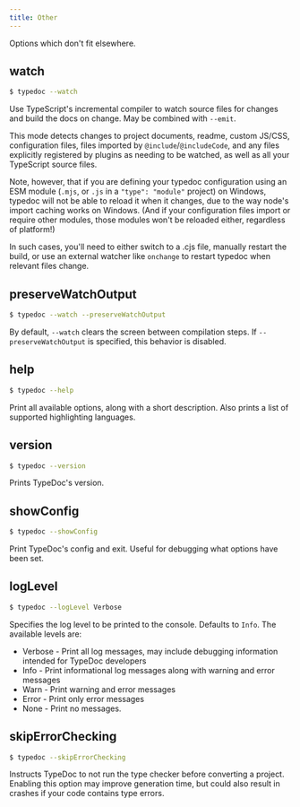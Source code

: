 ```yaml
---
title: Other
---
```


Options which don't fit elsewhere.

## watch

```bash
$ typedoc --watch
```

Use TypeScript's incremental compiler to watch source files for changes and
build the docs on change. May be combined with `--emit`.

This mode detects changes to project documents, readme, custom JS/CSS,
configuration files, files imported by `@include`/`@includeCode`, and any
files explicitly registered by plugins as needing to be watched, as well
as all your TypeScript source files.

Note, however, that if you are defining your typedoc configuration using an ESM
module (`.mjs`, or `.js` in a `"type": "module"` project) on Windows, typedoc
will not be able to reload it when it changes, due to the way node's import
caching works on Windows.  (And if your configuration files import or require
other modules, those modules won't be reloaded either, regardless of platform!)

In such cases, you'll need to either switch to a .cjs file, manually restart
the build, or use an external watcher like `onchange` to restart typedoc when
relevant files change.

## preserveWatchOutput

```bash
$ typedoc --watch --preserveWatchOutput
```

By default, `--watch` clears the screen between compilation steps. If
`--preserveWatchOutput` is specified, this behavior is disabled.

## help

```bash
$ typedoc --help
```

Print all available options, along with a short description. Also prints a list
of supported highlighting languages.

## version

```bash
$ typedoc --version
```

Prints TypeDoc's version.

## showConfig

```bash
$ typedoc --showConfig
```

Print TypeDoc's config and exit. Useful for debugging what options have been set.

## logLevel

```bash
$ typedoc --logLevel Verbose
```

Specifies the log level to be printed to the console. Defaults to `Info`. The available levels are:

-   Verbose - Print all log messages, may include debugging information intended for TypeDoc developers
-   Info - Print informational log messages along with warning and error messages
-   Warn - Print warning and error messages
-   Error - Print only error messages
-   None - Print no messages.

## skipErrorChecking

```bash
$ typedoc --skipErrorChecking
```

Instructs TypeDoc to not run the type checker before converting a project. Enabling this option may improve generation time, but could also result in crashes if your code contains type errors.
